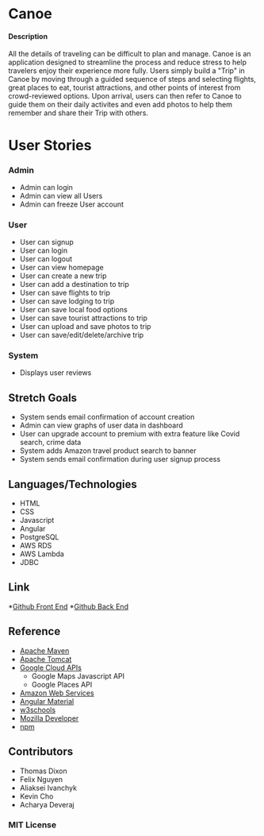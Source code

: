 # Canoe

#### Description 

All the details of traveling can be difficult to plan and manage. Canoe is an application designed to streamline the process and reduce stress to help travelers enjoy their experience more fully. Users simply build a "Trip" in Canoe by moving through a guided sequence of steps and selecting flights, great places to eat, tourist attractions, and other points of interest from crowd-reviewed options. Upon arrival, users can then refer to Canoe to guide them on their daily activites and even add photos to help them remember and share their Trip with others.

# User Stories
### Admin
- Admin can login
- Admin can view all Users
- Admin can freeze User account

### User
- User can signup
- User can login
- User can logout
- User can view homepage
- User can create a new trip
- User can add a destination to trip
- User can save flights to trip
- User can save lodging to trip
- User can save local food options
- User can save tourist attractions to trip
- User can upload and save photos to trip
- User can save/edit/delete/archive trip
    
### System
- Displays user reviews

## Stretch Goals
- System sends email confirmation of account creation 
- Admin can view graphs of user data in dashboard
- User can upgrade account to premium with extra feature like Covid search, crime data
- System adds Amazon travel product search to banner
- System sends email confirmation during user signup process


## Languages/Technologies
- HTML
- CSS
- Javascript
- Angular
- PostgreSQL
- AWS RDS
- AWS Lambda
- JDBC

## Link
*[Github Front End](https://github.com/210419-USF-BSN-Java/canoe-front)
*[Github Back End](https://github.com/210419-USF-BSN-Java/Canoe-Back-End)

## Reference

- [Apache Maven](https://maven.apache.org/)
- [Apache Tomcat](https://tomcat.apache.org/)
- [Google Cloud APIs](https://console.cloud.google.com/)
    - Google Maps Javascript API
    - Google Places API
- [Amazon Web Services](https://aws.amazon.com/)
- [Angular Material](https://material.angular.io/)
- [w3schools](https://www.w3schools.com/)
- [Mozilla Developer](https://developer.mozilla.org/en-US/)
- [npm](https://www.npmjs.com/get-npm)


## Contributors

- Thomas Dixon  
- Felix Nguyen  
- Aliaksei Ivanchyk 
- Kevin Cho
- Acharya Deveraj 

### MIT License
